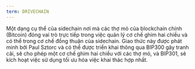 ```yaml
---
term: DRIVECHAIN
---
```


Một dạng cụ thể của sidechain nơi mà các thợ mỏ của blockchain chính (Bitcoin) đóng vai trò trực tiếp trong việc quản lý cơ chế ghim hai chiều và có thể trong cơ chế đồng thuận của sidechain. Giao thức này được phát minh bởi Paul Sztorc và có thể được triển khai thông qua BIP300 gây tranh cãi, sẽ cho phép một cơ chế ghim hai chiều với các thợ mỏ, và BIP301, sẽ kích hoạt việc sử dụng tối ưu hóa việc khai thác hợp nhất.